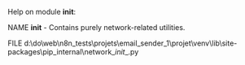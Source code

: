 Help on module __init__:

NAME
    __init__ - Contains purely network-related utilities.

FILE
    d:\do\web\n8n_tests\projets\email_sender_1\projet\venv\lib\site-packages\pip\_internal\network\__init__.py


